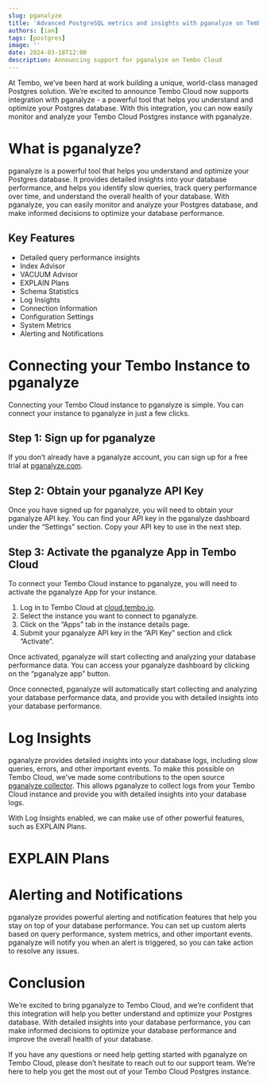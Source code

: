 ```yaml
---
slug: pganalyze
title: 'Advanced PostgreSQL metrics and insights with pganalyze on Tembo Cloud'
authors: [ian]
tags: [postgres]
image: ''
date: 2024-03-18T12:00
description: Announcing support for pganalyze on Tembo Cloud
---
```


At Tembo, we’ve been hard at work building a unique, world-class managed Postgres solution.
We’re excited to announce Tembo Cloud now supports integration with pganalyze - a powerful tool that helps
you understand and optimize your Postgres database. With this integration, you can now easily monitor and analyze your
Tembo Cloud Postgres instance with pganalyze.

# What is pganalyze?
pganalyze is a powerful tool that helps you understand and optimize your Postgres database. It provides detailed insights
into your database performance, and helps you identify slow queries, track query performance over time, and understand
the overall health of your database. With pganalyze, you can easily monitor and analyze your Postgres database, and make
informed decisions to optimize your database performance.

## Key Features
- Detailed query performance insights
- Index Advisor
- VACUUM Advisor
- EXPLAIN Plans
- Schema Statistics
- Log Insights
- Connection Information
- Configuration Settings
- System Metrics
- Alerting and Notifications

# Connecting your Tembo Instance to pganalyze
Connecting your Tembo Cloud instance to pganalyze is simple. You can connect your instance to pganalyze in just a few clicks.

[//]: # (TODO: Add screenshots for each step)

## Step 1: Sign up for pganalyze
If you don’t already have a pganalyze account, you can sign up for a free trial at [pganalyze.com](https://pganalyze.com/).

## Step 2: Obtain your pganalyze API Key
Once you have signed up for pganalyze, you will need to obtain your pganalyze API key. You can find your API key in the
pganalyze dashboard under the “Settings” section. Copy your API key to use in the next step.

## Step 3: Activate the pganalyze App in Tembo Cloud
To connect your Tembo Cloud instance to pganalyze, you will need to activate the pganalyze App for your instance.

1. Log in to Tembo Cloud at [cloud.tembo.io](https://cloud.tembo.io/).
2. Select the instance you want to connect to pganalyze.
3. Click on the “Apps” tab in the instance details page.
4. Submit your pganalyze API key in the “API Key” section and click “Activate”.

Once activated, pganalyze will start collecting and analyzing your database performance data. You can access your pganalyze
dashboard by clicking on the “pganalyze app” button.

Once connected, pganalyze will automatically start collecting and analyzing your database performance data, and provide you
with detailed insights into your database performance.

# Log Insights
pganalyze provides detailed insights into your database logs, including slow queries, errors, and other important events.
To make this possible on Tembo Cloud, we've made some contributions to the open source [pganalyze collector](https://github.com/pganalyze/collector/).
This allows pganalyze to collect logs from your Tembo Cloud instance and provide you with detailed insights into your database logs.

With Log Insights enabled, we can make use of other powerful features, such as EXPLAIN Plans.

[//]: # (TODO: Add a screenshot of the pganalyze dashboard showing log insights)

# EXPLAIN Plans

[//]: # (TODO: Add a screenshot of the pganalyze dashboard showing EXPLAIN Plans)

# Alerting and Notifications
pganalyze provides powerful alerting and notification features that help you stay on top of your database performance.
You can set up custom alerts based on query performance, system metrics, and other important events. pganalyze will
notify you when an alert is triggered, so you can take action to resolve any issues.

[//]: # (TODO: Add a screenshot of the pganalyze dashboard showing alerting and notifications)

# Conclusion
We’re excited to bring pganalyze to Tembo Cloud, and we’re confident that this integration will help you better understand
and optimize your Postgres database. With detailed insights into your database performance, you can make informed decisions
to optimize your database performance and improve the overall health of your database.

If you have any questions or need help getting started with pganalyze on Tembo Cloud, please don’t hesitate to reach out to
our support team. We’re here to help you get the most out of your Tembo Cloud Postgres instance.
